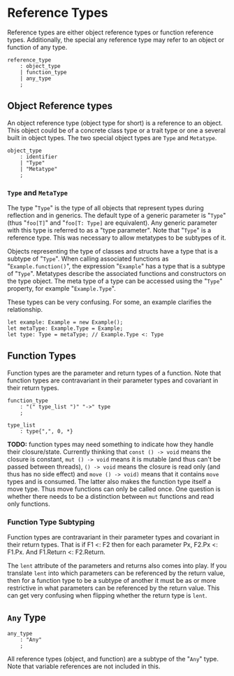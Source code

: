 # Reference Types

Reference types are either object reference types or function reference types. Additionally, the
special any reference type may refer to an object or function of any type.

```grammar
reference_type
    : object_type
    | function_type
    | any_type
    ;
```

## Object Reference types

An object reference type (object type for short) is a reference to an object. This object could be
of a concrete class type or a trait type or one a several built in object types. The two special
object types are `Type` and `Metatype`.

```grammar
object_type
    : identifier
    | "Type"
    | "Metatype"
    ;
```

### `Type` and `MetaType`

The type "`Type`" is the type of all objects that represent types during reflection and in generics.
The default type of a generic parameter is "`Type`" (thus "`foo[T]`" and "`foo[T: Type]` are
equivalent). Any generic parameter with this type is referred to as a "type parameter". Note that
"`Type`" is a reference type. This was necessary to allow metatypes to be subtypes of it.

Objects representing the type of classes and structs have a type that is a subtype of "`Type`". When
calling associated functions as "`Example.function()`", the expression "`Example`" has a type that
is a subtype of "`Type`". Metatypes describe the associated functions and constructors on the type
object. The meta type of a type can be accessed using the "`Type`" property, for example
"`Example.Type`".

These types can be very confusing. For some, an example clarifies the relationship.

```azoth
let example: Example = new Example();
let metaType: Example.Type = Example;
let type: Type = metaType; // Example.Type <: Type
```

## Function Types

Function types are the parameter and return types of a function. Note that function types are
contravariant in their parameter types and covariant in their return types.

```grammar
function_type
    : "(" type_list ")" "->" type
    ;

type_list
    : type{",", 0, *}
```

**TODO:** function types may need something to indicate how they handle their closure/state.
Currently thinking that `const () -> void` means the closure is constant, `mut () -> void` means it
is mutable (and thus can't be passed between threads), `() -> void` means the closure is read only
(and thus has no side effect) and `move () -> void)` means that it contains `move` types and is
consumed. The latter also makes the function type itself a move type. Thus move functions can only
be called once. One question is whether there needs to be a distinction between `mut` functions and
read only functions.

### Function Type Subtyping

Function types are contravariant in their parameter types and covariant in their return types. That
is if F1 <: F2 then for each parameter Px, F2.Px <: F1.Px. And F1.Return <: F2.Return.

The `lent` attribute of the parameters and returns also comes into play. If you translate `lent`
into which parameters can be referenced by the return value, then for a function type to be a
subtype of another it must be as or more restrictive in what parameters can be referenced by the
return value. This can get very confusing when flipping whether the return type is `lent`.

## `Any` Type

```grammar
any_type
    : "Any"
    ;
```

All reference types (object, and function) are a subtype of the "`Any`" type. Note that variable
references are not included in this.

